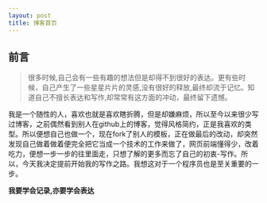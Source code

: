 ```yaml
---
layout: post
title: 博客首页
---
```


## 前言

>很多时候,自己会有一些有趣的想法但是却得不到很好的表达。更有些时候，自己产生了一些星星片片的灵感,没有很好的释放,最终却流于记忆。知道自己不擅长表达和写作,却常常有这方面的冲动，最终留下遗憾。

我是一个随性的人，喜欢也就是喜欢瞎折腾，但是却嫌麻烦，所以至今以来很少写过博客，之前偶然看到别人在github上的博客，觉得风格简约，正是我喜欢的类型。所以便想自己也做一个，现在fork了别人的模板，正在做最后的改动，却突然发现自己做着做着便完全把它当成一个技术的工作来做了，网页前端懂得少，改着吃力，便想一步一步的往里面走，只想了解的更多而忘了自己的初衷-写作。所以，今天我决定提前开始我的写作之路。我想这对于一个程序员也是至关重要的一步。


**我要学会记录,亦要学会表达**
